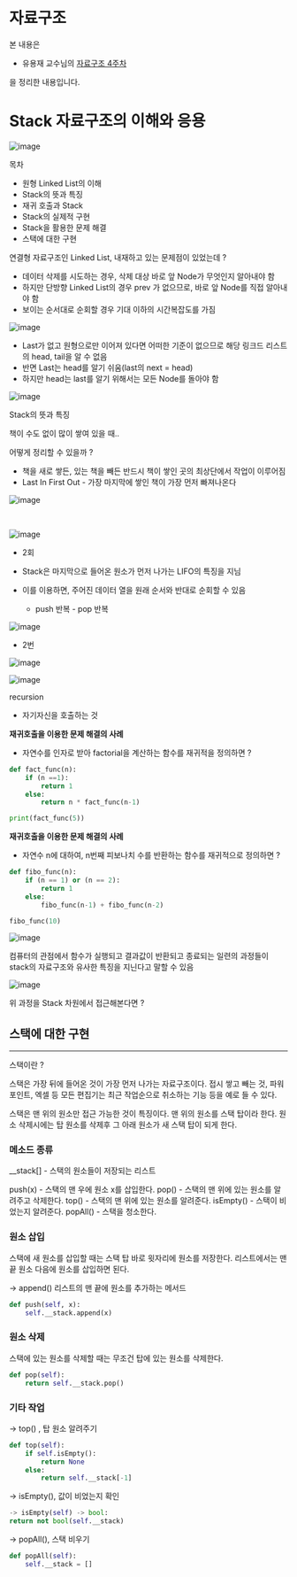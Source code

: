 # 자료구조

본 내용은

- 유용재 교수님의 [자료구조 4주차](https://www.youtube.com/watch?v=B1ZSqOtRwQ0&list=PLL3t9Nt4HrfsD64K-x1A51Tpjvq74-QDh&index=3)

을 정리한 내용입니다.

# Stack 자료구조의 이해와 응용

![image](https://user-images.githubusercontent.com/109144975/229331347-c8ee5709-b082-487c-8d2c-6ae42fbaddc7.png)


목차
- 원형 Linked List의 이해
- Stack의 뜻과 특징
- 재귀 호출과 Stack
- Stack의 실제적 구현
- Stack을 활용한 문제 해결
- 스택에 대한 구현


연결형 자료구조인 Linked List, 내재하고 있는 문제점이 있었는데 ?

- 데이터 삭제를 시도하는 경우, 삭제 대상 바로 앞 Node가 무엇인지 알아내야 함
- 하지만 단방향 Linked List의 경우 prev 가 없으므로, 바로 앞 Node를 직접 알아내야 함
- 보이는 순서대로 순회할 경우 기대 이하의 시간복잡도를 가짐


![image](https://user-images.githubusercontent.com/109144975/229331410-30c530ab-b30c-45c5-ae51-c93ecf4e09c7.png)


- Last가 없고 원형으로만 이어져 있다면 어떠한 기준이 없으므로 해당 링크드 리스트의 head, tail을 알 수 없음
- 반면 Last는 head를 알기 쉬움(last의 next = head)
- 하지만 head는 last를 알기 위해서는 모든 Node를 돌아야 함


![image](https://user-images.githubusercontent.com/109144975/229331698-1d90ab0d-f539-4efa-a593-ac1b51c3af62.png)

Stack의 뜻과 특징

책이 수도 없이 많이 쌓여 있을 때..

어떻게 정리할 수 있을까 ?

- 책을 새로 쌓든, 있는 책을 빼든 반드시 책이 쌓인 곳의 최상단에서 작업이 이루어짐
- Last In First Out - 가장 마지막에 쌓인 책이 가장 먼저 빠져나온다

![image](https://user-images.githubusercontent.com/109144975/229331750-cebd2228-5fae-4122-a29c-510887e95c90.png)

<br>

![image](https://user-images.githubusercontent.com/109144975/229331765-5b59e7e9-e04e-4b27-84d4-f60237b7e570.png)

- 2회

- Stack은 마지막으로 들어온 원소가 먼저 나가는 LIFO의 특징을 지님
- 이를 이용하면, 주어진 데이터 열을 원래 순서와 반대로 순회할 수 있음
  - push 반복 - pop 반복


![image](https://user-images.githubusercontent.com/109144975/229331823-2646e1f4-c530-4be8-8d0d-e7d7bdebb6ed.png)

- 2번


![image](https://user-images.githubusercontent.com/109144975/229331849-bd1052d7-b86b-4c18-9007-b16c3403f03c.png)


![image](https://user-images.githubusercontent.com/109144975/229331863-1f869616-b34f-4629-bd1a-12b97b755b72.png)

recursion
- 자기자신을 호출하는 것


**재귀호출을 이용한 문제 해결의 사례**

- 자연수를 인자로 받아 factorial을 계산하는 함수를 재귀적을 정의하면 ?

```python
def fact_func(n):
    if (n ==1):
        return 1
    else:
        return n * fact_func(n-1)

print(fact_func(5))
```


**재귀호출을 이용한 문제 해결의 사례**

- 자연수 n에 대하여, n번째 피보나치 수를 반환하는 함수를 재귀적으로 정의하면 ?

```python
def fibo_func(n):
    if (n == 1) or (n == 2):
        return 1
    else:
        fibo_func(n-1) + fibo_func(n-2)

fibo_func(10)
```

![image](https://user-images.githubusercontent.com/109144975/229331941-cbf7772f-a6e3-4db8-8a50-1c03ce32a5c9.png)

컴퓨터의 관점에서 함수가 실행되고 결과값이 반환되고 종료되는 일련의 과정들이 stack의 자료구조와 유사한 특징을 지닌다고 말할 수 있음


![image](https://user-images.githubusercontent.com/109144975/229332053-49033e91-ca43-4f04-acb8-40f33c4d1ae1.png)

위 과정을 Stack 차원에서 접근해본다면 ?

















## 스택에 대한 구현

---

스택이란 ?

스택은 가장 뒤에 들어온 것이 가장 먼저 나가는 자료구조이다. 접시 쌓고 빼는 것, 파워포인트, 엑셀 등 모든 편집기는 최근 작업순으로 취소하는 기능
등을 예로 들 수 있다.

스택은 맨 위의 원소만 접근 가능한 것이 특징이다. 맨 위의 원소를 스택 탑이라 한다. 원소 삭제시에는 탑 원소를 삭제후 그 아래 원소가 새 스택 탑이
되게 한다.

### 메소드 종류

__stack[] - 스택의 원소들이 저장되는 리스트

push(x) - 스택의 맨 우에 원소 x를 삽입한다.
pop() - 스택의 맨 위에 있는 원소를 알려주고 삭제한다.
top() - 스택의 맨 위에 있는 원소를 알려준다.
isEmpty() - 스택이 비었는지 알려준다.
popAll() - 스택을 청소한다.

### 원소 삽입

스택에 새 원소를 삽입할 때는 스택 탑 바로 윗자리에 원소를 저장한다. 리스트에서는 맨 끝 원소 다음에 원소를 삽입하면 된다.

-> append() 리스트의 맨 끝에 원소를 추가하는 메서드

```python
def push(self, x):
    self.__stack.append(x)
```

### 원소 삭제

스택에 있는 원소를 삭제할 때는 무조건 탑에 있는 원소를 삭제한다.

```python
def pop(self):
    return self.__stack.pop()
```

### 기타 작업

-> top() , 탑 원소 알려주기

```python
def top(self):
    if self.isEmpty():
        return None
    else:
        return self.__stack[-1]
```

-> isEmpty(), 값이 비었는지 확인

```python
-> isEmpty(self) -> bool:
return not bool(self.__stack)
```

-> popAll(), 스택 비우기

```python
def popAll(self):
    self.__stack = []
```

